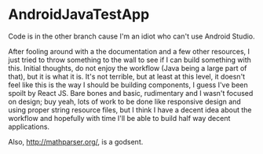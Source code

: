 # AndroidJavaTestApp

Code is in the other branch cause I'm an idiot who can't use Android Studio.

After fooling around with a the documentation and a few other resources, I just tried to throw something to the wall to see if I can build something with this.
Initial thoughts, do not enjoy the workflow (Java being a large part of that), but it is what it is. 
It's not terrible, but at least at this level, it doesn't feel like this is the way I should be building components, I guess I've been spoilt by React JS.
Bare bones and basic, rudimentary and I wasn't focused on design; buy yeah, lots of work to be done like responsive design and using proper string resource files, but I think I have a decent idea about the workflow and hopefully with time I'll be able to build half way decent applications. 

Also, http://mathparser.org/, is a godsent. 
